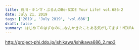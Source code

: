 ```yaml
---
title: 石川・ホンマ・ぶるんのBe-SIDE Your Life! vol.686-2
date: July 21, 2019
tags: ['2019', 'July 2019', 'vol.686']
draft: false
summary: はじめてのはずなのに…なんかきたことある気がしてます！MIURA
---
```


http://project-phi.ddo.jp/ishikawa/ishikawa686_2.mp3

